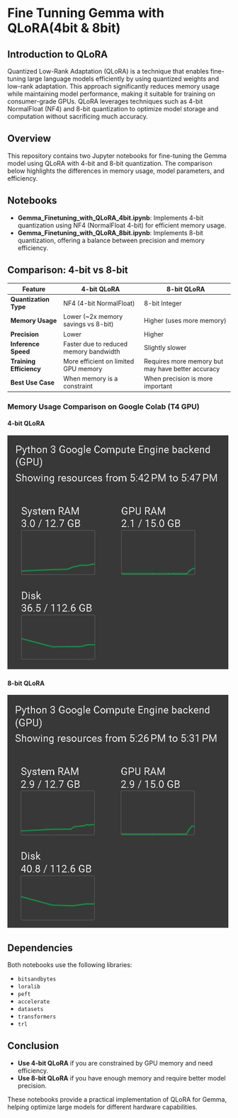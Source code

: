 # Fine Tunning Gemma with QLoRA(4bit & 8bit)

## Introduction to QLoRA
Quantized Low-Rank Adaptation (QLoRA) is a technique that enables fine-tuning large language models efficiently by using quantized weights and low-rank adaptation. This approach significantly reduces memory usage while maintaining model performance, making it suitable for training on consumer-grade GPUs. QLoRA leverages techniques such as 4-bit NormalFloat (NF4) and 8-bit quantization to optimize model storage and computation without sacrificing much accuracy.

## Overview
This repository contains two Jupyter notebooks for fine-tuning the Gemma model using QLoRA with 4-bit and 8-bit quantization. The comparison below highlights the differences in memory usage, model parameters, and efficiency.

## Notebooks
- **Gemma_Finetuning_with_QLoRA_4bit.ipynb**: Implements 4-bit quantization using NF4 (NormalFloat 4-bit) for efficient memory usage.
- **Gemma_Finetuning_with_QLoRA_8bit.ipynb**: Implements 8-bit quantization, offering a balance between precision and memory efficiency.

## Comparison: 4-bit vs 8-bit

| Feature              | 4-bit QLoRA | 8-bit QLoRA |
|----------------------|------------|------------|
| **Quantization Type** | NF4 (4-bit NormalFloat) | 8-bit Integer |
| **Memory Usage**     | Lower (~2x memory savings vs 8-bit) | Higher (uses more memory) |
| **Precision**        | Lower | Higher |
| **Inference Speed**  | Faster due to reduced memory bandwidth | Slightly slower |
| **Training Efficiency** | More efficient on limited GPU memory | Requires more memory but may have better accuracy |
| **Best Use Case**    | When memory is a constraint | When precision is more important |

### Memory Usage Comparison on Google Colab (T4 GPU)
#### 4-bit QLoRA
![4-bit Memory Usage](https://github.com/deeppethani02/Fine-Tunning-Gemma-with-QLoRA-4bit-and-8bit/blob/main/memory_usages_photos/QLoRA_Model_4bit.jpg)

#### 8-bit QLoRA
![8-bit Memory Usage](https://github.com/deeppethani02/Fine-Tunning-Gemma-with-QLoRA-4bit-and-8bit/blob/main/memory_usages_photos/QLoRA_Model_8bit.jpg)

## Dependencies
Both notebooks use the following libraries:
- `bitsandbytes`
- `loralib`
- `peft`
- `accelerate`
- `datasets`
- `transformers`
- `trl`

## Conclusion
- **Use 4-bit QLoRA** if you are constrained by GPU memory and need efficiency.
- **Use 8-bit QLoRA** if you have enough memory and require better model precision.

These notebooks provide a practical implementation of QLoRA for Gemma, helping optimize large models for different hardware capabilities.
